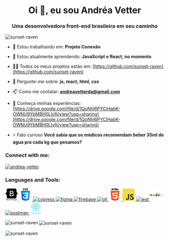 <h1 align="center">Oi 👋, eu sou Andréa Vetter</h1>
<h3 align="center">Uma desenvolvedora front-end brasileira em seu caminho</h3>

<p align="left"> <img src="https://komarev.com/ghpvc/?username=sunset-raven&label=Profile%20views&color=0e75b6&style=flat" alt="sunset-raven" /> </p>

- 🔭 Estou trabalhando em: **Projeto Conexão**

- 🌱 Estou atualmente aprendendo: **JavaScript e React, no momento**

- 👨‍💻 Todos os meus projetos estão em: [https://github.com/sunset-raven](https://github.com/sunset-raven)

- 💬 Pergunte-me sobre: **js, react, html, css**

- 📫 Como me contatar: **andreavetterda@gmail.com**

- 📄 Conheça minhas experiências: [https://drive.google.com/file/d/1QoNhl6PYCiHabK-OWNU9YbMBH0Llvllj/view?usp=sharing](https://drive.google.com/file/d/1QoNhl6PYCiHabK-OWNU9YbMBH0Llvllj/view?usp=sharing)

- ⚡ Fato curioso **Você sabia que os médicos recomendam beber 35ml de água pra cada kg que pesamos?**

<h3 align="left">Connect with me:</h3>
<p align="left">
<a href="https://linkedin.com/in/andrea-vetter" target="blank"><img align="center" src="https://raw.githubusercontent.com/rahuldkjain/github-profile-readme-generator/master/src/images/icons/Social/linked-in-alt.svg" alt="andrea-vetter" height="30" width="40" /></a>
</p>

<h3 align="left">Languages and Tools:</h3>
<p align="left"> <a href="https://getbootstrap.com" target="_blank" rel="noreferrer"> <img src="https://raw.githubusercontent.com/devicons/devicon/master/icons/bootstrap/bootstrap-plain-wordmark.svg" alt="bootstrap" width="40" height="40"/> </a> <a href="https://www.w3schools.com/css/" target="_blank" rel="noreferrer"> <img src="https://raw.githubusercontent.com/devicons/devicon/master/icons/css3/css3-original-wordmark.svg" alt="css3" width="40" height="40"/> </a> <a href="https://www.cypress.io" target="_blank" rel="noreferrer"> <img src="https://raw.githubusercontent.com/simple-icons/simple-icons/6e46ec1fc23b60c8fd0d2f2ff46db82e16dbd75f/icons/cypress.svg" alt="cypress" width="40" height="40"/> </a> <a href="https://www.figma.com/" target="_blank" rel="noreferrer"> <img src="https://www.vectorlogo.zone/logos/figma/figma-icon.svg" alt="figma" width="40" height="40"/> </a> <a href="https://firebase.google.com/" target="_blank" rel="noreferrer"> <img src="https://www.vectorlogo.zone/logos/firebase/firebase-icon.svg" alt="firebase" width="40" height="40"/> </a> <a href="https://git-scm.com/" target="_blank" rel="noreferrer"> <img src="https://www.vectorlogo.zone/logos/git-scm/git-scm-icon.svg" alt="git" width="40" height="40"/> </a> <a href="https://www.w3.org/html/" target="_blank" rel="noreferrer"> <img src="https://raw.githubusercontent.com/devicons/devicon/master/icons/html5/html5-original-wordmark.svg" alt="html5" width="40" height="40"/> </a> <a href="https://developer.mozilla.org/en-US/docs/Web/JavaScript" target="_blank" rel="noreferrer"> <img src="https://raw.githubusercontent.com/devicons/devicon/master/icons/javascript/javascript-original.svg" alt="javascript" width="40" height="40"/> </a> <a href="https://jestjs.io" target="_blank" rel="noreferrer"> <img src="https://www.vectorlogo.zone/logos/jestjsio/jestjsio-icon.svg" alt="jest" width="40" height="40"/> </a> <a href="https://nodejs.org" target="_blank" rel="noreferrer"> <img src="https://raw.githubusercontent.com/devicons/devicon/master/icons/nodejs/nodejs-original-wordmark.svg" alt="nodejs" width="40" height="40"/> </a> <a href="https://postman.com" target="_blank" rel="noreferrer"> <img src="https://www.vectorlogo.zone/logos/getpostman/getpostman-icon.svg" alt="postman" width="40" height="40"/> </a> <a href="https://reactjs.org/" target="_blank" rel="noreferrer"> <img src="https://raw.githubusercontent.com/devicons/devicon/master/icons/react/react-original-wordmark.svg" alt="react" width="40" height="40"/> </a> </p>

<p><img align="left" src="https://github-readme-stats.vercel.app/api/top-langs?username=sunset-raven&show_icons=true&locale=en&layout=compact" alt="sunset-raven" /></p>

<p>&nbsp;<img align="center" src="https://github-readme-stats.vercel.app/api?username=sunset-raven&show_icons=true&locale=en" alt="sunset-raven" /></p>

<p><img align="center" src="https://github-readme-streak-stats.herokuapp.com/?user=sunset-raven&" alt="sunset-raven" /></p>

